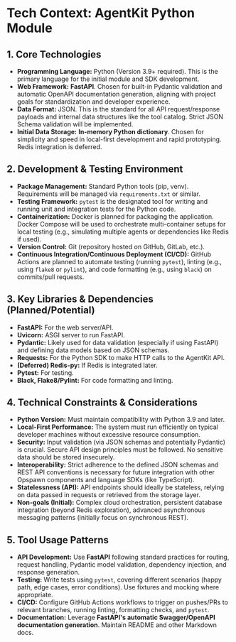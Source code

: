 # Tech Context: AgentKit Python Module

## 1. Core Technologies

-   **Programming Language:** Python (Version 3.9+ required). This is the primary language for the initial module and SDK development.
-   **Web Framework:** **FastAPI**. Chosen for built-in Pydantic validation and automatic OpenAPI documentation generation, aligning with project goals for standardization and developer experience.
-   **Data Format:** JSON. This is the standard for all API request/response payloads and internal data structures like the tool catalog. Strict JSON Schema validation will be implemented.
-   **Initial Data Storage:** **In-memory Python dictionary**. Chosen for simplicity and speed in local-first development and rapid prototyping. Redis integration is deferred.

## 2. Development & Testing Environment

-   **Package Management:** Standard Python tools (pip, venv). Requirements will be managed via `requirements.txt` or similar.
-   **Testing Framework:** `pytest` is the designated tool for writing and running unit and integration tests for the Python code.
-   **Containerization:** Docker is planned for packaging the application. Docker Compose will be used to orchestrate multi-container setups for local testing (e.g., simulating multiple agents or dependencies like Redis if used).
-   **Version Control:** Git (repository hosted on GitHub, GitLab, etc.).
-   **Continuous Integration/Continuous Deployment (CI/CD):** GitHub Actions are planned to automate testing (running `pytest`), linting (e.g., using `flake8` or `pylint`), and code formatting (e.g., using `black`) on commits/pull requests.

## 3. Key Libraries & Dependencies (Planned/Potential)

-   **FastAPI:** For the web server/API.
-   **Uvicorn:** ASGI server to run FastAPI.
-   **Pydantic:** Likely used for data validation (especially if using FastAPI) and defining data models based on JSON schemas.
-   **Requests:** For the Python SDK to make HTTP calls to the AgentKit API.
-   **(Deferred) Redis-py:** If Redis is integrated later.
-   **Pytest:** For testing.
-   **Black, Flake8/Pylint:** For code formatting and linting.

## 4. Technical Constraints & Considerations

-   **Python Version:** Must maintain compatibility with Python 3.9 and later.
-   **Local-First Performance:** The system must run efficiently on typical developer machines without excessive resource consumption.
-   **Security:** Input validation (via JSON schemas and potentially Pydantic) is crucial. Secure API design principles must be followed. No sensitive data should be stored insecurely.
-   **Interoperability:** Strict adherence to the defined JSON schemas and REST API conventions is necessary for future integration with other Opspawn components and language SDKs (like TypeScript).
-   **Statelessness (API):** API endpoints should ideally be stateless, relying on data passed in requests or retrieved from the storage layer.
-   **Non-goals (Initial):** Complex cloud orchestration, persistent database integration (beyond Redis exploration), advanced asynchronous messaging patterns (initially focus on synchronous REST).

## 5. Tool Usage Patterns

-   **API Development:** Use **FastAPI** following standard practices for routing, request handling, Pydantic model validation, dependency injection, and response generation.
-   **Testing:** Write tests using `pytest`, covering different scenarios (happy path, edge cases, error conditions). Use fixtures and mocking where appropriate.
-   **CI/CD:** Configure GitHub Actions workflows to trigger on pushes/PRs to relevant branches, running linting, formatting checks, and `pytest`.
-   **Documentation:** Leverage **FastAPI's automatic Swagger/OpenAPI documentation generation**. Maintain README and other Markdown docs.